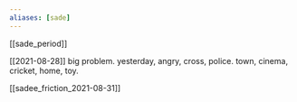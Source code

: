 ```yaml
---
aliases: [sade]
---
```


[[sade_period]]

[[2021-08-28]] big problem. yesterday, angry, cross, police. town, cinema, cricket, home, toy.  

[[sadee_friction_2021-08-31]]